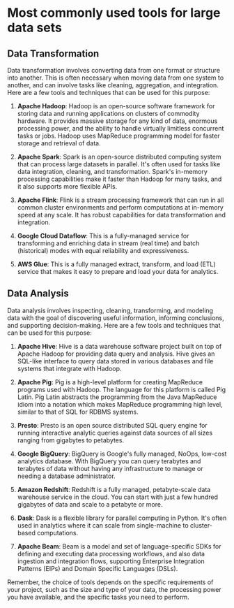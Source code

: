 # Most commonly used tools for large data sets

## Data Transformation

Data transformation involves converting data from one format or structure into another. This is often necessary when moving data from one system to another, and can involve tasks like cleaning, aggregation, and integration. Here are a few tools and techniques that can be used for this purpose:

1. **Apache Hadoop**: Hadoop is an open-source software framework for storing data and running applications on clusters of commodity hardware. It provides massive storage for any kind of data, enormous processing power, and the ability to handle virtually limitless concurrent tasks or jobs. Hadoop uses MapReduce programming model for faster storage and retrieval of data.

2. **Apache Spark**: Spark is an open-source distributed computing system that can process large datasets in parallel. It's often used for tasks like data integration, cleaning, and transformation. Spark's in-memory processing capabilities make it faster than Hadoop for many tasks, and it also supports more flexible APIs.

3. **Apache Flink**: Flink is a stream processing framework that can run in all common cluster environments and perform computations at in-memory speed at any scale. It has robust capabilities for data transformation and integration.

4. **Google Cloud Dataflow**: This is a fully-managed service for transforming and enriching data in stream (real time) and batch (historical) modes with equal reliability and expressiveness.

5. **AWS Glue**: This is a fully managed extract, transform, and load (ETL) service that makes it easy to prepare and load your data for analytics.

## Data Analysis

Data analysis involves inspecting, cleaning, transforming, and modeling data with the goal of discovering useful information, informing conclusions, and supporting decision-making. Here are a few tools and techniques that can be used for this purpose:

1. **Apache Hive**: Hive is a data warehouse software project built on top of Apache Hadoop for providing data query and analysis. Hive gives an SQL-like interface to query data stored in various databases and file systems that integrate with Hadoop.

2. **Apache Pig**: Pig is a high-level platform for creating MapReduce programs used with Hadoop. The language for this platform is called Pig Latin. Pig Latin abstracts the programming from the Java MapReduce idiom into a notation which makes MapReduce programming high level, similar to that of SQL for RDBMS systems.

3. **Presto**: Presto is an open source distributed SQL query engine for running interactive analytic queries against data sources of all sizes ranging from gigabytes to petabytes.

4. **Google BigQuery**: BigQuery is Google's fully managed, NoOps, low-cost analytics database. With BigQuery you can query terabytes and terabytes of data without having any infrastructure to manage or needing a database administrator.

5. **Amazon Redshift**: Redshift is a fully managed, petabyte-scale data warehouse service in the cloud. You can start with just a few hundred gigabytes of data and scale to a petabyte or more.

6. **Dask**: Dask is a flexible library for parallel computing in Python. It's often used in analytics where it can scale from single-machine to cluster-based computations.

7. **Apache Beam**: Beam is a model and set of language-specific SDKs for defining and executing data processing workflows, and also data ingestion and integration flows, supporting Enterprise Integration Patterns (EIPs) and Domain Specific Languages (DSLs).

Remember, the choice of tools depends on the specific requirements of your project, such as the size and type of your data, the processing power you have available, and the specific tasks you need to perform.